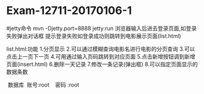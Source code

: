 # Exam-12711-20170106-1

#jetty命令 mvn -Djetty.port=8888 jetty:run
浏览器输入后进去登录页面,如登录失败弹出对话框 提示登录失败如登录成功则跳转到电影展示页面(list.html)


list.html:功能
     1.分页显示
     2.可以通过模糊查询电影名进行电影的分页查询
     3.可以点击上一页下一页
     4.可用通过输入页码跳转到对应页面
     5.点击新增按钮调到新增页面(insert.html)
     6.删除一天记录
     7.修改一条记录(弹出框)
     8.可以指定页面显示的数据条数
     
  数据库  账号:root
    密码 :root
     
